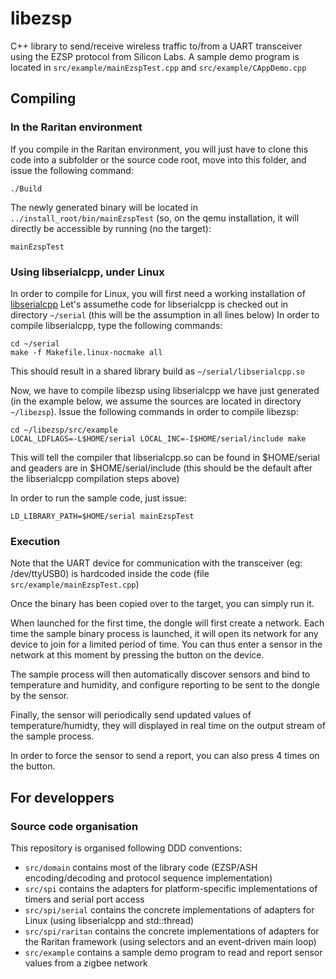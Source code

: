 # libezsp

C++ library to send/receive wireless traffic to/from a UART transceiver using the EZSP protocol from Silicon Labs.
A sample demo program is located in `src/example/mainEzspTest.cpp` and `src/example/CAppDemo.cpp`

## Compiling

### In the Raritan environment

If you compile in the Raritan environment, you will just have to clone this code into a subfolder or the source code root, move into this folder, and issue the following command:
```
./Build
```

The newly generated binary will be located in `../install_root/bin/mainEzspTest` (so, on the qemu installation, it will directly be accessible by running (no the target):
```
mainEzspTest
```

### Using libserialcpp, under Linux

In order to compile for Linux, you will first need a working installation of [libserialcpp](https://github.com/Legrandgroup/serial)
Let's assumethe code for libserialcpp is checked out in directory `~/serial` (this will be the assumption in all lines below)
In order to compile libserialcpp, type the following commands:
```
cd ~/serial
make -f Makefile.linux-nocmake all
```

This should result in a shared library build as `~/serial/libserialcpp.so`

Now, we have to compile libezsp using libserialcpp we have just generated (in the example below, we assume the sources are located in directory `~/libezsp`).
Issue the following commands in order to compile libezsp:
```
cd ~/libezsp/src/example
LOCAL_LDFLAGS=-L$HOME/serial LOCAL_INC=-I$HOME/serial/include make
```

This will tell the compiler that libserialcpp.so can be found in $HOME/serial and geaders are in $HOME/serial/include (this should be the default after the libserialcpp compilation steps above)

In order to run the sample code, just issue:
```
LD_LIBRARY_PATH=$HOME/serial mainEzspTest
```

### Execution

Note that the UART device for communication with the transceiver (eg: /dev/ttyUSB0) is hardcoded inside the code (file `src/example/mainEzspTest.cpp`)

Once the binary has been copied over to the target, you can simply run it.

When launched for the first time, the dongle will first create a network.
Each time the sample binary process is launched, it will open its network for any device to join for a limited period of time. You can thus enter a sensor in the network at this moment by pressing the button on the device.

The sample process will then automatically discover sensors and bind to temperature and humidity, and configure reporting to be sent to the dongle by the sensor.

Finally, the sensor will periodically send updated values of temperature/humidty, they will displayed in real time on the output stream of the sample process.

In order to force the sensor to send a report, you can also press 4 times on the button.

## For developpers

### Source code organisation

This repository is organised following DDD conventions:

* `src/domain` contains most of the library code (EZSP/ASH encoding/decoding and protocol sequence implementation)
* `src/spi` contains the adapters for platform-specific implementations of timers and serial port access
* `src/spi/serial` contains the concrete implementations of adapters for Linux (using libserialcpp and std::thread)
* `src/spi/raritan` contains the concrete implementations of adapters for the Raritan framework (using selectors and an event-driven main loop)
* `src/example` contains a sample demo program to read and report sensor values from a zigbee network

